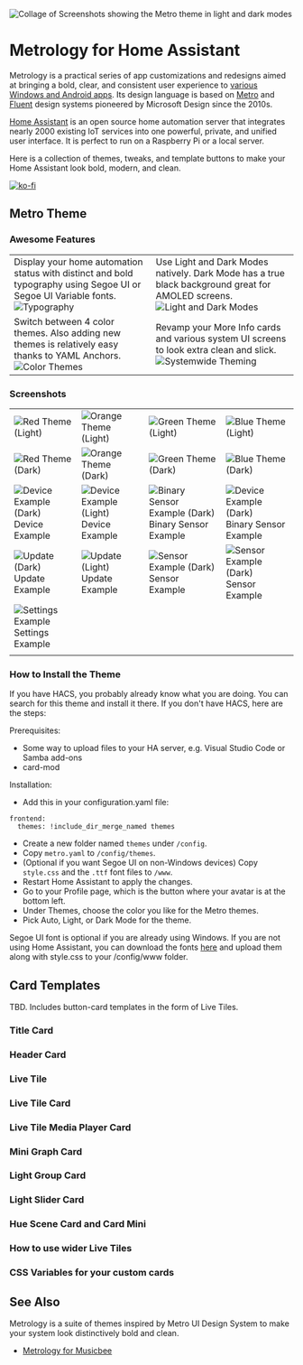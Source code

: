 ![Collage of Screenshots showing the Metro theme in light and dark modes](https://raw.githubusercontent.com/Madelena/Metrology-for-Hass/main/examples/HA%20Metrology%20-%20Metro%20Theme%20-%20Collage.png)

# Metrology for Home Assistant

Metrology is a practical series of app customizations and redesigns aimed at bringing a bold, clear, and consistent user experience to [various Windows and Android apps](https://github.com/Madelena?tab=repositories&q=Metrology). Its design language is based on [Metro](https://en.wikipedia.org/wiki/Metro_(design_language)) and [Fluent](https://www.microsoft.com/design/fluent/) design systems pioneered by Microsoft Design since the 2010s.

[Home Assistant](https://www.home-assistant.io/) is an open source home automation server that integrates nearly 2000 existing IoT services into one powerful, private, and unified user interface. It is perfect to run on a Raspberry Pi or a local server.

Here is a collection of themes, tweaks, and template buttons to make your Home Assistant look bold, modern, and clean.

[![ko-fi](https://ko-fi.com/img/githubbutton_sm.svg)](https://ko-fi.com/madelena)

## Metro Theme

### Awesome Features

<table>
  <tr width="50%">
    <td>Display your home automation status with distinct and bold typography using Segoe UI or Segoe UI Variable fonts. <img alt="Typography" src="https://raw.githubusercontent.com/Madelena/Metrology-for-Hass/main/examples/Metro%20Theme%20Thumbnail%201.png"/></td>
    <td>Use Light and Dark Modes natively. Dark Mode has a true black background great for AMOLED screens. <img alt="Light and Dark Modes" src="https://raw.githubusercontent.com/Madelena/Metrology-for-Hass/main/examples/Metro%20Theme%20Thumbnail%202.png"/></td>
  </tr>
  <tr width="50%">
    <td>Switch between 4 color themes. Also adding new themes is relatively easy thanks to YAML Anchors. <img alt="Color Themes" src="https://raw.githubusercontent.com/Madelena/Metrology-for-Hass/main/examples/Metro%20Theme%20Thumbnail%203.png"/></td>
    <td>Revamp your More Info cards and various system UI screens to look extra clean and slick. <img alt="Systemwide Theming" src="https://raw.githubusercontent.com/Madelena/Metrology-for-Hass/main/examples/Metro%20Theme%20Thumbnail%204.png"/></td>
  </tr>
</table>

### Screenshots

|   |   |   |   |
|--- | --- | ---| ---|
| ![Red Theme (Light)](https://raw.githubusercontent.com/Madelena/Metrology-for-Hass/main/examples/HA%20Metrology%20-%20Color%20Themes%20-%20Red%20(Light).png) | ![Orange Theme (Light)](https://raw.githubusercontent.com/Madelena/Metrology-for-Hass/main/examples/HA%20Metrology%20-%20Color%20Themes%20-%20Orange%20(Light).png) | ![Green Theme (Light)](https://raw.githubusercontent.com/Madelena/Metrology-for-Hass/main/examples/HA%20Metrology%20-%20Color%20Themes%20-%20Green%20(Light).png) | ![Blue Theme (Light)](https://raw.githubusercontent.com/Madelena/Metrology-for-Hass/main/examples/HA%20Metrology%20-%20Color%20Themes%20-%20Blue%20(Light).png) |
| ![Red Theme (Dark)](https://raw.githubusercontent.com/Madelena/Metrology-for-Hass/main/examples/HA%20Metrology%20-%20Color%20Themes%20-%20Red%20(Dark).png) | ![Orange Theme (Dark)](https://raw.githubusercontent.com/Madelena/Metrology-for-Hass/main/examples/HA%20Metrology%20-%20Color%20Themes%20-%20Orange%20(Dark).png) | ![Green Theme (Dark)](https://raw.githubusercontent.com/Madelena/Metrology-for-Hass/main/examples/HA%20Metrology%20-%20Color%20Themes%20-%20Green%20(Dark).png) | ![Blue Theme (Dark)](https://raw.githubusercontent.com/Madelena/Metrology-for-Hass/main/examples/HA%20Metrology%20-%20Color%20Themes%20-%20Blue%20(Dark).png) |
| ![Device Example (Dark)](https://raw.githubusercontent.com/Madelena/Metrology-for-Hass/main/examples/HA%20Metrology%20-%20Device%20Example%20(Dark).png) Device Example | ![Device Example (Light)](https://raw.githubusercontent.com/Madelena/Metrology-for-Hass/main/examples/HA%20Metrology%20-%20Device%20Example%20(Light).png) Device Example | ![Binary Sensor Example (Dark)](https://raw.githubusercontent.com/Madelena/Metrology-for-Hass/main/examples/HA%20Metrology%20-%20More%20Info%20Box%20Example%20-%20Binary%20Sensor%20(Dark).png) Binary Sensor Example | ![Device Example (Dark)](https://raw.githubusercontent.com/Madelena/Metrology-for-Hass/main/examples/HA%20Metrology%20-%20More%20Info%20Box%20Example%20-%20Binary%20Sensor%20(Light).png) Binary Sensor Example | 
| ![Update (Dark)](https://raw.githubusercontent.com/Madelena/Metrology-for-Hass/main/examples/HA%20Metrology%20-%20More%20Info%20Box%20Example%20-%20Update%20(Dark).png) Update Example | ![Update (Light)](https://raw.githubusercontent.com/Madelena/Metrology-for-Hass/main/examples/HA%20Metrology%20-%20More%20Info%20Box%20Example%20-%20Update%20(Light).png) Update Example | ![Sensor Example (Dark)](https://raw.githubusercontent.com/Madelena/Metrology-for-Hass/main/examples/HA%20Metrology%20-%20More%20Info%20Box%20Example%20-%20Sensor%20(Dark).png) Sensor Example | ![Sensor Example (Dark)](https://raw.githubusercontent.com/Madelena/Metrology-for-Hass/main/examples/HA%20Metrology%20-%20More%20Info%20Box%20Example%20-%20Sensor%20(Light).png) Sensor Example | 
| ![Settings Example](https://raw.githubusercontent.com/Madelena/Metrology-for-Hass/main/examples/HA%20Metrology%20-%20Settings%20Example%20(Light).png) Settings Example | | | |
| | | |

### How to Install the Theme

If you have HACS, you probably already know what you are doing. You can search for this theme and install it there. If you don't have HACS, here are the steps:

Prerequisites:

- Some way to upload files to your HA server, e.g. Visual Studio Code or Samba add-ons
- card-mod

Installation:

- Add this in your configuration.yaml file:

```
frontend:
  themes: !include_dir_merge_named themes
```

- Create a new folder named `themes` under `/config`.
- Copy `metro.yaml` to `/config/themes`.
- (Optional if you want Segoe UI on non-Windows devices) Copy `style.css` and the `.ttf` font files to `/www`.
- Restart Home Assistant to apply the changes.
- Go to your Profile page, which is the button where your avatar is at the bottom left.
- Under Themes, choose the color you like for the Metro themes.
- Pick Auto, Light, or Dark Mode for the theme.

Segoe UI font is optional if you are already using Windows. If you are not using Home Assistant, you can download the fonts [here](https://docs.microsoft.com/en-us/windows/apps/design/downloads/#fonts) and upload them along with style.css to your /config/www folder.

## Card Templates

TBD. Includes button-card templates in the form of Live Tiles.

### Title Card


### Header Card


### Live Tile


### Live Tile Card


### Live Tile Media Player Card


### Mini Graph Card


### Light Group Card


### Light Slider Card


### Hue Scene Card and Card Mini


### How to use wider Live Tiles


### CSS Variables for your custom cards



## See Also

Metrology is a suite of themes inspired by Metro UI Design System to make your system look distinctively bold and clean.

- [Metrology for Musicbee](https://github.com/Madelena/Metrology-for-Musicbee)
